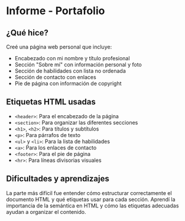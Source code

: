 # Informe - Portafolio

## ¿Qué hice?
Creé una página web personal que incluye:
- Encabezado con mi nombre y título profesional
- Sección "Sobre mí" con información personal y foto
- Sección de habilidades con lista no ordenada
- Sección de contacto con enlaces
- Pie de página con información de copyright

## Etiquetas HTML usadas
- `<header>`: Para el encabezado de la página
- `<section>`: Para organizar las diferentes secciones
- `<h1>`, `<h2>`: Para títulos y subtítulos
- `<p>`: Para párrafos de texto
- `<ul>` y `<li>`: Para la lista de habilidades
- `<a>`: Para los enlaces de contacto
- `<footer>`: Para el pie de página
- `<hr>`: Para líneas divisorias visuales

## Dificultades y aprendizajes
La parte más difícil fue entender cómo estructurar correctamente el documento HTML y qué etiquetas usar para cada sección. Aprendí la importancia de la semántica en HTML y cómo las etiquetas adecuadas ayudan a organizar el contenido.
